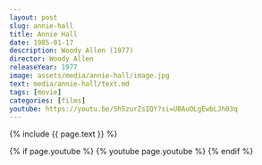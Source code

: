 ```yaml
---
layout: post
slug: annie-hall
title: Annie Hall
date: 1985-01-17
description: Woody Allen (1977)
director: Woody Allen
releaseYear: 1977
image: assets/media/annie-hall/image.jpg
text: media/annie-hall/text.md
tags: [movie]
categories: [films]
youtube: https://youtu.be/5h5zurZsIQY?si=UBAuOLgEwbLJh03q
---
```


{% include  {{ page.text }} %}

{% if page.youtube %}
  {% youtube page.youtube %}
{% endif %}

